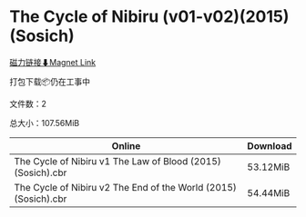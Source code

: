 # The Cycle of Nibiru (v01-v02)(2015)(Sosich)

[磁力链接⬇Magnet Link](magnet:?xt=urn:btih:27ed879fff8022d3c413529e8a7041901d02d664&dn=The%20Cycle%20of%20Nibiru%20%28v01-v02%29%282015%29%28Sosich%29)

打包下载📦仍在工事中

文件数：2

总大小：107.56MiB

Online | Download
--- | ---
The Cycle of Nibiru v1 The Law of Blood (2015) (Sosich).cbr | 53.12MiB
The Cycle of Nibiru v2 The End of the World (2015) (Sosich).cbr | 54.44MiB